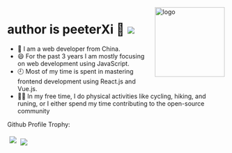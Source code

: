 <img src="https://github-readme-stats.vercel.app/api?username=xlei1123&show_icons=true" alt="logo" height="160" align="right" style="margin: 5px; margin-bottom: 20px;" />

# author is peeterXi 👋 ![](https://visitor-badge.glitch.me/badge?page_id=peeterXi.peeterXi)


- 📖 I am a web developer from China. 
- 😄 For the past 3 years I am mostly focusing on web development using JavaScript. 
- 🕘 Most of my time is spent in mastering frontend development using React.js and Vue.js. 
- 🏃‍♀️ In my free time, I do physical activities like cycling, hiking, and runing, or I either spend my time contributing to the open-source community

Github Profile Trophy:

<img src="https://github-profile-trophy.vercel.app/?username=peeterXi&row=1" style="margin: 5px" />

<img src="https://github-readme-stats.vercel.app/api/top-langs/?username=peeterXi&layout=compact" />
